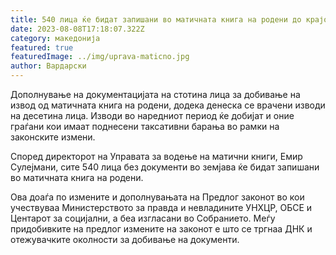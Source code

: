 ```yaml
---
title: 540 лица ќе бидат запишани во матичната книга на родени до крајот на годината
date: 2023-08-08T17:18:07.322Z
category: македонија
featured: true
featuredImage: ../img/uprava-maticno.jpg
author: Вардарски
---
```

<!--StartFragment-->

Дополнување на документацијата на стотина лица за добивање на извод од матичната книга на родени, додека денеска се врачени изводи на десетина лица. Изводи во наредниот период ќе добијат и оние граѓани кои имаат поднесени таксативни барања во рамки на законските измени.

Според директорот на Управата за водење на матични книги, Емир Сулејмани, сите 540 лица без документи во земјава ќе бидат запишани во матичната книга на родени.

Ова доаѓа по измените и дополнувањата на Предлог законот во кои учествуваа Министерството за правда и невладините УНХЦР, ОБСЕ и Центарот за социјални, а беа изгласани во Собранието. Меѓу придобивките на предлог измените на законот е што се тргнаа ДНК и отежувачките околности за добивање на документи.

<!--EndFragment-->